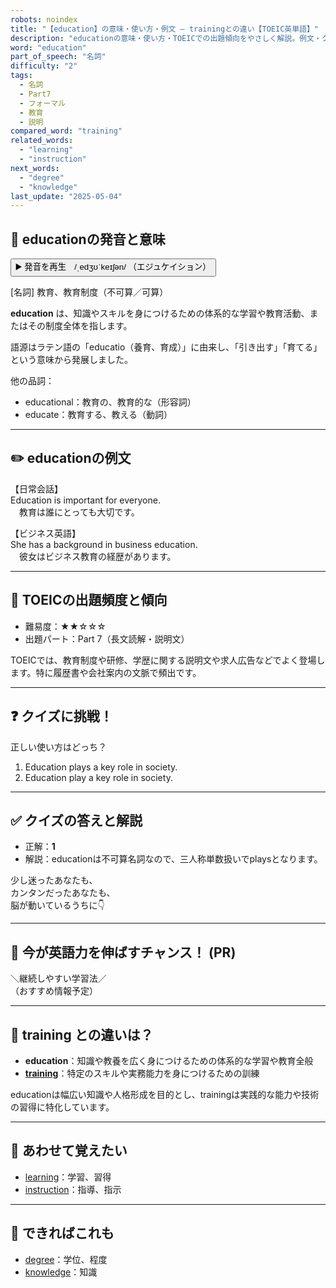 ```yaml
---
robots: noindex
title: "【education】の意味・使い方・例文 ― trainingとの違い【TOEIC英単語】"
description: "educationの意味・使い方・TOEICでの出題傾向をやさしく解説。例文・クイズ付きでtrainingとの違いもわかりやすく学べます。"
word: "education"
part_of_speech: "名詞"
difficulty: "2"
tags:
  - 名詞
  - Part7
  - フォーマル
  - 教育
  - 説明
compared_word: "training"
related_words:
  - "learning"
  - "instruction"
next_words:
  - "degree"
  - "knowledge"
last_update: "2025-05-04"
---
```


## 🔰 educationの発音と意味

<button class="play-audio" onclick="playTTS('education')">
  <span class="play-audio-main">
    ▶️ 発音を再生　/ˌedʒʊˈkeɪʃən/
  </span>
  <span class="play-audio-sub">
    （エジュケイション）
  </span>
</button>

[名詞] 教育、教育制度（不可算／可算）

**education** は、知識やスキルを身につけるための体系的な学習や教育活動、またはその制度全体を指します。

語源はラテン語の「educatio（養育、育成）」に由来し、「引き出す」「育てる」という意味から発展しました。

他の品詞：  
- educational：教育の、教育的な（形容詞）
- educate：教育する、教える（動詞）

---

## ✏️ educationの例文

【日常会話】  
Education is important for everyone.  
　教育は誰にとっても大切です。

【ビジネス英語】  
She has a background in business education.  
　彼女はビジネス教育の経歴があります。

---

## 🎯 TOEICの出題頻度と傾向

- 難易度：★★☆☆☆
- 出題パート：Part 7（長文読解・説明文）

TOEICでは、教育制度や研修、学歴に関する説明文や求人広告などでよく登場します。特に履歴書や会社案内の文脈で頻出です。

---

## ❓ クイズに挑戦！

正しい使い方はどっち？

1. Education plays a key role in society.  
2. Education play a key role in society.

---

## ✅ クイズの答えと解説

- 正解：**1**
- 解説：educationは不可算名詞なので、三人称単数扱いでplaysとなります。

少し迷ったあなたも、  
カンタンだったあなたも、  
脳が動いているうちに👇️

---

## 🚀 今が英語力を伸ばすチャンス！ (PR)

<div class="info-center">
＼継続しやすい学習法／<br>  
（おすすめ情報予定）
</div>

---

## 🤔  training との違いは？

- **education**：知識や教養を広く身につけるための体系的な学習や教育全般
- **[training](/training)**：特定のスキルや実務能力を身につけるための訓練

educationは幅広い知識や人格形成を目的とし、trainingは実践的な能力や技術の習得に特化しています。

---

## 🧩 あわせて覚えたい

- [learning](/learning)：学習、習得
- [instruction](/instruction)：指導、指示

---

## 📖 できればこれも

- [degree](/degree)：学位、程度
- [knowledge](/knowledge)：知識

<!-- cvid: aid42_bid09 -->
